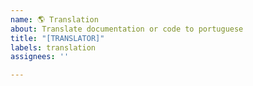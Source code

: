 ```yaml
---
name: 🌎 Translation
about: Translate documentation or code to portuguese
title: "[TRANSLATOR]"
labels: translation
assignees: ''

---
```



